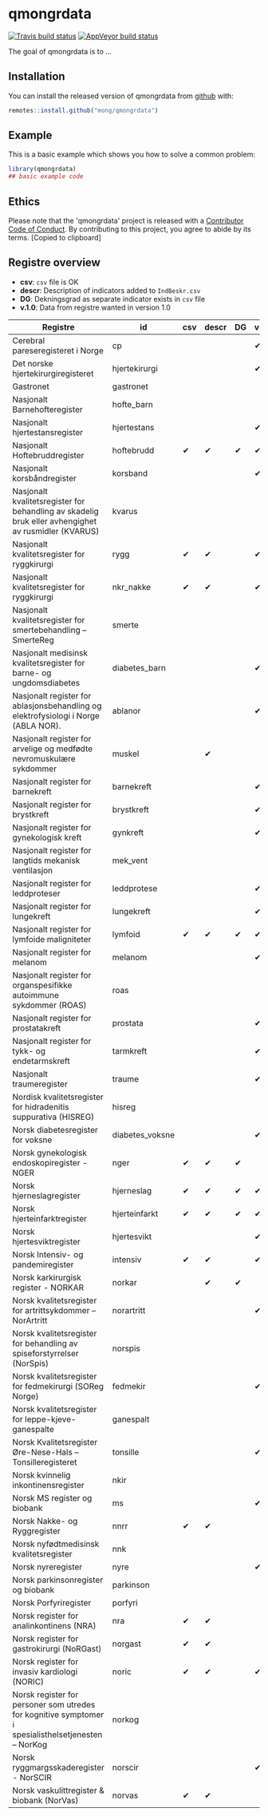 
# qmongrdata

<!-- badges: start -->
[![Travis build status](https://travis-ci.org/mong/qmongrdata.svg?branch=master)](https://travis-ci.org/mong/qmongrdata)
[![AppVeyor build status](https://ci.appveyor.com/api/projects/status/github/mong/qmongrdata?branch=master&svg=true)](https://ci.appveyor.com/project/mong/qmongrdata)
<!-- badges: end -->

The goal of qmongrdata is to ...

## Installation

You can install the released version of qmongrdata from [github](https://github.com/) with:

``` r
remotes::install.github("mong/qmongrdata")
```

## Example

This is a basic example which shows you how to solve a common problem:

``` r
library(qmongrdata)
## basic example code
```
## Ethics
Please note that the 'qmongrdata' project is released with a
  [Contributor Code of Conduct](CODE_OF_CONDUCT.md).
  By contributing to this project, you agree to abide by its terms.
  [Copied to clipboard]

## Registre overview

- **csv**: `csv` file is OK
- **descr**: Description of indicators added to `IndBeskr.csv`
- **DG**: Dekningsgrad as separate indicator exists in `csv` file
- **v.1.0**: Data from registre wanted in version 1.0

| Registre | id | csv | descr | DG | v1.0 |
| --- | --- | ---| --- | --- | --- |
| Cerebral pareseregisteret i Norge | cp |  |  |  | &#10004;
| ​Det norske hjertekirurgiregisteret  | hjertekirurgi |  |  |  | &#10004;
| Gastronet | gastronet |
| Nasjonalt Barnehofteregister | hofte_barn |
| Nasjonalt hjertestansregister  | hjertestans | |  |  | &#10004;
| Nasjonalt Hoftebruddregister | hoftebrudd | &#10004; | &#10004; | &#10004; | &#10004;
| Nasjonalt korsbåndregister | korsband | | | | &#10004;
| Nasjonalt kvalitetsregister for behandling av skadelig bruk eller avhengighet av rusmidler (KVARUS) | kvarus |
| Nasjonalt kvalitetsregister for ryggkirurgi | rygg | &#10004; | &#10004; | | &#10004;
| Nasjonalt kvalitetsregister for ryggkirurgi | nkr_nakke | &#10004; | &#10004; | | &#10004;
| Nasjonalt kvalitetsregister for smertebehandling – SmerteReg | smerte |
| Nasjonalt medisinsk kvalitetsregister for barne- og ungdomsdiabetes  | diabetes_barn | | | | &#10004;
| Nasjonalt register for ablasjonsbehandling og elektrofysiologi i Norge (ABLA NOR). | ablanor | | | | &#10004;
| Nasjonalt register for arvelige og medfødte nevromuskulære sykdommer | muskel |  | &#10004; |
| Nasjonalt register for barnekreft  | barnekreft | | | | &#10004;
| Nasjonalt register for brystkreft  | brystkreft | | | | &#10004;
| Nasjonalt register for gynekologisk kreft  | gynkreft | | | | &#10004;
| Nasjonalt register for langtids mekanisk ventilasjon | mek_vent |
| Nasjonalt register for leddproteser | leddprotese | | | | &#10004;
| Nasjonalt register for lungekreft  | lungekreft | | | | &#10004;
| Nasjonalt register for lymfoide maligniteter  | lymfoid | &#10004; | &#10004; | &#10004; | &#10004;
| Nasjonalt register for melanom  | melanom | | | | &#10004;
| Nasjonalt register for organspesifikke autoimmune sykdommer (ROAS) | roas |
| Nasjonalt register for prostatakreft  | prostata | | | | &#10004;
| Nasjonalt register for tykk- og endetarmskreft  | tarmkreft | | | | &#10004;
| Nasjonalt traumeregister  | traume | | | | &#10004;
| Nordisk kvalitetsregister for hidradenitis suppurativa (HISREG) | hisreg |
| Norsk diabetesregister for voksne | diabetes_voksne | | | | &#10004;
| Norsk gynekologisk endoskopiregister - NGER | nger | &#10004; | &#10004; | &#10004; |
| Norsk hjerneslagregister | hjerneslag | &#10004; | &#10004; | &#10004; | &#10004;
| Norsk hjerteinfarktregister  | hjerteinfarkt | &#10004; | &#10004; | &#10004; | &#10004;
| Norsk hjertesviktregister | hjertesvikt | | | | &#10004;
| Norsk Intensiv- og pandemiregister | intensiv | &#10004; | &#10004; | | &#10004;
| Norsk karkirurgisk register - NORKAR | norkar |  | &#10004; | &#10004; | | &#10004;
| Norsk kvalitetsregister for artrittsykdommer – NorArtritt | norartritt | | | | &#10004;
| Norsk kvalitetsregister for behandling av spiseforstyrrelser (NorSpis) | norspis |
| Norsk kvalitetsregister for fedmekirurgi (SOReg Norge) | fedmekir | | | | &#10004;
| Norsk kvalitetsregister for leppe-kjeve-ganespalte | ganespalt |
| Norsk Kvalitetsregister Øre-Nese-Hals – Tonsilleregisteret | tonsille | | | | &#10004;
| Norsk kvinnelig inkontinensregister | nkir |
| Norsk MS register og biobank | ms | | | | &#10004;
| Norsk Nakke- og Ryggregister | nnrr | &#10004; | &#10004; |
| Norsk nyfødtmedisinsk kvalitetsregister  | nnk |
| Norsk nyreregister  | nyre | | | | &#10004;
| Norsk parkinsonregister og biobank | parkinson |
| Norsk Porfyriregister | porfyri |
| Norsk register for analinkontinens (NRA) | nra | &#10004; | &#10004; |
| Norsk register for gastrokirurgi (NoRGast) | norgast | &#10004; | &#10004; | 
| Norsk register for invasiv kardiologi (NORIC) | noric | &#10004; | &#10004; | | &#10004;
| Norsk register for personer som utredes for kognitive symptomer i spesialisthelsetjenesten – NorKog | norkog |
| Norsk ryggmargsskaderegister - NorSCIR  | norscir |  | | | &#10004;
| Norsk vaskulittregister & biobank (NorVas) | norvas | &#10004; | &#10004; |

